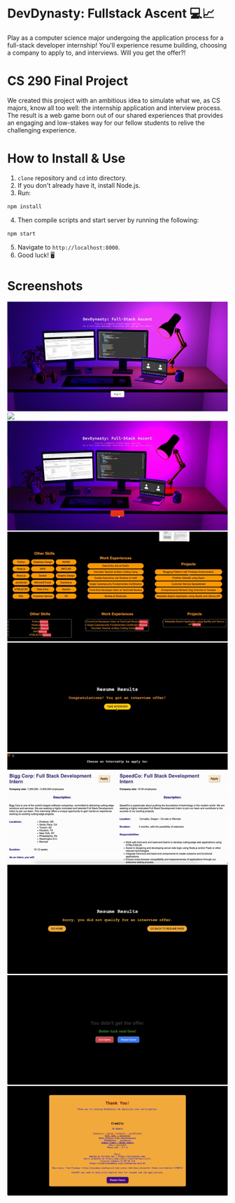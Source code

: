 # DevDynasty: Fullstack Ascent 💻📈

Play as a computer science major undergoing the application process for a full-stack developer internship! You'll experience resume building, choosing a company to apply to, and interviews. Will you get the offer?!

# CS 290 Final Project

We created this project with an ambitious idea to simulate what we, as CS majors, know all too well: the internship application and interview process. The result is a web game born out of our shared experiences that provides an engaging and low-stakes way for our fellow students to relive the challenging experience. 

# How to Install & Use

1. `clone` repository and `cd` into directory.
2. If you don't already have it, install Node.js.
3. Run:
```bash
npm install
```
4. Then compile scripts and start server by running the following:
```bash
npm start
```
5. Navigate to `http://localhost:8000`. 
6. Good luck! 🖥

# Screenshots
<img src="readme/staticfront.png">

<img src="readme/front.gif">

<img src="readme/apps.gif">

<img src="readme/resume.gif">

<img src="readme/interview.gif">

<img src="readme/menu.gif">

<img src="readme/noresume.png">

<img src="readme/nointerview.png">

<img src="readme/ending.png">

